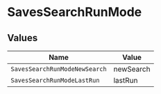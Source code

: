 # SavesSearchRunMode


## Values

| Name                          | Value                         |
| ----------------------------- | ----------------------------- |
| `SavesSearchRunModeNewSearch` | newSearch                     |
| `SavesSearchRunModeLastRun`   | lastRun                       |
